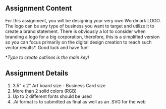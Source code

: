 ## Assignment Content

For this assignment, you will be designing your very own Wordmark LOGO. The logo can be any type of business you want to target and utilize it to create a brand statement. There is obviously a lot to consider when branding a logo for a big corporation, therefore, this is a simplified version so you can focus primarily on the digital design creation to reach such vector results*. Good luck and have fun!


**Type to create outlines is the main key!*


## Assignment Details

1. 3.5" x 2" Art board size - Business Card size
2. More than 2 solid colors (RGB)
3. Up to 2 different fonts should be used
4. .Ai format is to submitted as final as well as an .SVG for the web
